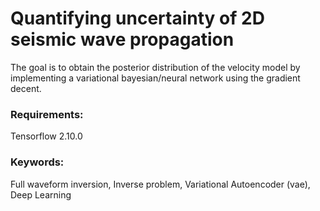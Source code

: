 # Quantifying uncertainty of 2D seismic wave propagation

The goal is to obtain the posterior distribution of the velocity model by implementing a variational bayesian/neural network using the gradient decent.

### Requirements:
Tensorflow 2.10.0

### Keywords:
Full waveform inversion, Inverse problem, Variational Autoencoder (vae), Deep Learning
